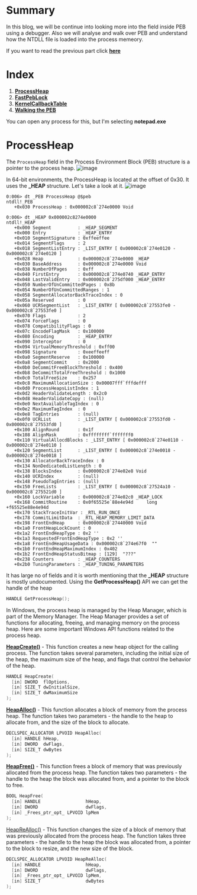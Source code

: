 # Summary
In this blog, we will be continue into looking more into the field inside PEB using a debugger. Also we will analyse and walk over PEB and understand how the NTDLL file is loaded into the process memeory.

If you want to read the previous part click **[here](https://github.com/Faran-17/Windows-Internals/blob/main/Processes%20and%20Jobs/Processes/PEB%20-%20Part%201.md)**

# Index
1. **[ProcessHeap]()**
2. **[FastPebLock]()**
3. **[KernelCallbackTable]()**
4. **[Walking the PEB]()**

You can open any process for this, but I'm selecting **notepad.exe**

# ProcessHeap
The ```ProcessHeap``` field in the Process Environment Block (PEB) structure is a pointer to the process heap. 
![image](https://github.com/Faran-17/Windows-Internals/assets/59355783/65d46066-a985-4241-a642-adf64ef74fcc)

In 64-bit environments, the ProcessHeap is located at the offset of 0x30. It uses the **_HEAP** structure. Let's take a look at it.
![image](https://github.com/Faran-17/Windows-Internals/assets/59355783/4f98239e-5d57-4131-91e5-a118fcd56a1a)

```
0:006> dt _PEB ProcessHeap @$peb
ntdll!_PEB
   +0x030 ProcessHeap : 0x000002c8`274e0000 Void
```
```
0:006> dt _HEAP 0x000002c8274e0000
ntdll!_HEAP
   +0x000 Segment          : _HEAP_SEGMENT
   +0x000 Entry            : _HEAP_ENTRY
   +0x010 SegmentSignature : 0xffeeffee
   +0x014 SegmentFlags     : 2
   +0x018 SegmentListEntry : _LIST_ENTRY [ 0x000002c8`274e0120 - 0x000002c8`274e0120 ]
   +0x028 Heap             : 0x000002c8`274e0000 _HEAP
   +0x030 BaseAddress      : 0x000002c8`274e0000 Void
   +0x038 NumberOfPages    : 0xff
   +0x040 FirstEntry       : 0x000002c8`274e0740 _HEAP_ENTRY
   +0x048 LastValidEntry   : 0x000002c8`275df000 _HEAP_ENTRY
   +0x050 NumberOfUnCommittedPages : 0x8b
   +0x054 NumberOfUnCommittedRanges : 1
   +0x058 SegmentAllocatorBackTraceIndex : 0
   +0x05a Reserved         : 0
   +0x060 UCRSegmentList   : _LIST_ENTRY [ 0x000002c8`27553fe0 - 0x000002c8`27553fe0 ]
   +0x070 Flags            : 2
   +0x074 ForceFlags       : 0
   +0x078 CompatibilityFlags : 0
   +0x07c EncodeFlagMask   : 0x100000
   +0x080 Encoding         : _HEAP_ENTRY
   +0x090 Interceptor      : 0
   +0x094 VirtualMemoryThreshold : 0xff00
   +0x098 Signature        : 0xeeffeeff
   +0x0a0 SegmentReserve   : 0x100000
   +0x0a8 SegmentCommit    : 0x2000
   +0x0b0 DeCommitFreeBlockThreshold : 0x400
   +0x0b8 DeCommitTotalFreeThreshold : 0x1000
   +0x0c0 TotalFreeSize    : 0x257
   +0x0c8 MaximumAllocationSize : 0x00007fff`fffdefff
   +0x0d0 ProcessHeapsListIndex : 1
   +0x0d2 HeaderValidateLength : 0x2c0
   +0x0d8 HeaderValidateCopy : (null) 
   +0x0e0 NextAvailableTagIndex : 0
   +0x0e2 MaximumTagIndex  : 0
   +0x0e8 TagEntries       : (null) 
   +0x0f0 UCRList          : _LIST_ENTRY [ 0x000002c8`27553fd0 - 0x000002c8`27553fd0 ]
   +0x100 AlignRound       : 0x1f
   +0x108 AlignMask        : 0xffffffff`fffffff0
   +0x110 VirtualAllocdBlocks : _LIST_ENTRY [ 0x000002c8`274e0110 - 0x000002c8`274e0110 ]
   +0x120 SegmentList      : _LIST_ENTRY [ 0x000002c8`274e0018 - 0x000002c8`274e0018 ]
   +0x130 AllocatorBackTraceIndex : 0
   +0x134 NonDedicatedListLength : 0
   +0x138 BlocksIndex      : 0x000002c8`274e02e8 Void
   +0x140 UCRIndex         : (null) 
   +0x148 PseudoTagEntries : (null) 
   +0x150 FreeLists        : _LIST_ENTRY [ 0x000002c8`27524a10 - 0x000002c8`275521d0 ]
   +0x160 LockVariable     : 0x000002c8`274e02c0 _HEAP_LOCK
   +0x168 CommitRoutine    : 0x0f65525e`88e4e94d     long  +f65525e88e4e94d
   +0x170 StackTraceInitVar : _RTL_RUN_ONCE
   +0x178 CommitLimitData  : _RTL_HEAP_MEMORY_LIMIT_DATA
   +0x198 FrontEndHeap     : 0x000002c8`27440000 Void
   +0x1a0 FrontHeapLockCount : 0
   +0x1a2 FrontEndHeapType : 0x2 ''
   +0x1a3 RequestedFrontEndHeapType : 0x2 ''
   +0x1a8 FrontEndHeapUsageData : 0x000002c8`274e67f0  ""
   +0x1b0 FrontEndHeapMaximumIndex : 0x402
   +0x1b2 FrontEndHeapStatusBitmap : [129]  "???"
   +0x238 Counters         : _HEAP_COUNTERS
   +0x2b0 TuningParameters : _HEAP_TUNING_PARAMETERS
```
It has large no of fields and it is worth mentioning that the **_HEAP** structure is mostly undocumented. Using the **GetProcessHeap()** API we can get the handle of the heap
```CPP
HANDLE GetProcessHeap();
```
In Windows, the process heap is managed by the Heap Manager, which is part of the Memory Manager. The Heap Manager provides a set of functions for allocating, freeing, and managing memory on the process heap. Here are some important Windows API functions related to the process heap.

**[HeapCreate()](https://learn.microsoft.com/en-us/windows/win32/api/heapapi/nf-heapapi-heapcreate)** - This function creates a new heap object for the calling process. The function takes several parameters, including the initial size of the heap, the maximum size of the heap, and flags that control the behavior of the heap.
```CPP
HANDLE HeapCreate(
  [in] DWORD  flOptions,
  [in] SIZE_T dwInitialSize,
  [in] SIZE_T dwMaximumSize
);
```

**[HeapAlloc()](https://learn.microsoft.com/en-us/windows/win32/api/heapapi/nf-heapapi-heapalloc)** - This function allocates a block of memory from the process heap. The function takes two parameters - the handle to the heap to allocate from, and the size of the block to allocate.
```CPP
DECLSPEC_ALLOCATOR LPVOID HeapAlloc(
  [in] HANDLE hHeap,
  [in] DWORD  dwFlags,
  [in] SIZE_T dwBytes
);
```

**[HeapFree()](https://learn.microsoft.com/en-us/windows/win32/api/heapapi/nf-heapapi-heapfree)** - This function frees a block of memory that was previously allocated from the process heap. The function takes two parameters - the handle to the heap the block was allocated from, and a pointer to the block to free.
```CPP
BOOL HeapFree(
  [in] HANDLE                 hHeap,
  [in] DWORD                  dwFlags,
  [in] _Frees_ptr_opt_ LPVOID lpMem
);
```
[HeapReAlloc()](https://learn.microsoft.com/en-us/windows/win32/api/heapapi/nf-heapapi-heaprealloc) - This function changes the size of a block of memory that was previously allocated from the process heap. The function takes three parameters - the handle to the heap the block was allocated from, a pointer to the block to resize, and the new size of the block.
```CPP
DECLSPEC_ALLOCATOR LPVOID HeapReAlloc(
  [in] HANDLE                 hHeap,
  [in] DWORD                  dwFlags,
  [in] _Frees_ptr_opt_ LPVOID lpMem,
  [in] SIZE_T                 dwBytes
);
```








